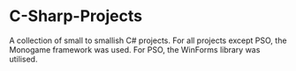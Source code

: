 # C-Sharp-Projects
A collection of small to smallish C# projects. For all projects except PSO, the Monogame framework was used. For PSO, the WinForms library was utilised.
